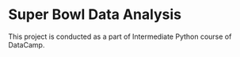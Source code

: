 # Super Bowl Data Analysis

This project is conducted as a part of Intermediate Python course of DataCamp. 
